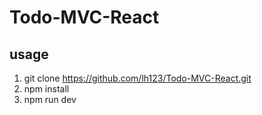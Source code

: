 # Todo-MVC-React

## usage
1. git clone https://github.com/lh123/Todo-MVC-React.git
2. npm install
3. npm run dev
